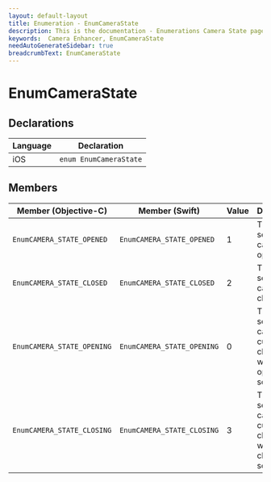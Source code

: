 ```yaml
---
layout: default-layout
title: Enumeration - EnumCameraState
description: This is the documentation - Enumerations Camera State page of DynamsoftCameraEnhancer library.
keywords:  Camera Enhancer, EnumCameraState
needAutoGenerateSidebar: true
breadcrumbText: EnumCameraState
---
```


# EnumCameraState

## Declarations

| Language | Declaration |
|----------|-------------|
| iOS | `enum EnumCameraState` |

## Members

| Member (Objective-C) | Member (Swift) | Value | Description |
| -------------------- | -------------- | ----- | ----------- |
| `EnumCAMERA_STATE_OPENED` | `EnumCAMERA_STATE_OPENED` | 1 | The selected camera is opened. |
| `EnumCAMERA_STATE_CLOSED` | `EnumCAMERA_STATE_CLOSED` | 2 | The selected camera is closed. |
| `EnumCAMERA_STATE_OPENING` | `EnumCAMERA_STATE_OPENING` | 0 | The selected camera is currently closed but will be opened soon. |
| `EnumCAMERA_STATE_CLOSING` | `EnumCAMERA_STATE_CLOSING` | 3 | The selected camera is currently closed but will be closed soon. |
